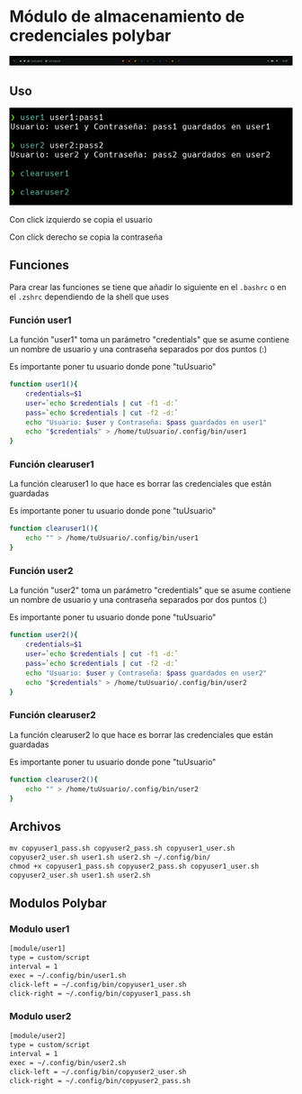 # Módulo de almacenamiento de credenciales polybar

![](images/polybar.png)

## Uso

![](images/example.png)

Con click izquierdo se copia el usuario

Con click derecho se copia la contraseña

## Funciones
Para crear las funciones se tiene que añadir lo siguiente en el `.bashrc` o en el `.zshrc` dependiendo de la shell que uses

### Función user1

La función "user1" toma un parámetro "credentials" que se asume contiene un nombre de usuario y una contraseña separados por dos puntos (:)

Es importante poner tu usuario donde pone "tuUsuario"

```bash
function user1(){
    credentials=$1
    user=`echo $credentials | cut -f1 -d:`
    pass=`echo $credentials | cut -f2 -d:`
    echo "Usuario: $user y Contraseña: $pass guardados en user1"
    echo "$credentials" > /home/tuUsuario/.config/bin/user1
}
```

### Función clearuser1

La función clearuser1 lo que hace es borrar las credenciales que están guardadas

Es importante poner tu usuario donde pone "tuUsuario"

```bash
function clearuser1(){
    echo "" > /home/tuUsuario/.config/bin/user1
}
```

### Función user2

La función "user2" toma un parámetro "credentials" que se asume contiene un nombre de usuario y una contraseña separados por dos puntos (:)

Es importante poner tu usuario donde pone "tuUsuario"

```bash
function user2(){
    credentials=$1
    user=`echo $credentials | cut -f1 -d:`
    pass=`echo $credentials | cut -f2 -d:`
    echo "Usuario: $user y Contraseña: $pass guardados en user2"
    echo "$credentials" > /home/tuUsuario/.config/bin/user2
}
```

### Función clearuser2

La función clearuser2 lo que hace es borrar las credenciales que están guardadas

Es importante poner tu usuario donde pone "tuUsuario"

```bash
function clearuser2(){
    echo "" > /home/tuUsuario/.config/bin/user2
}
```

## Archivos

```
mv copyuser1_pass.sh copyuser2_pass.sh copyuser1_user.sh copyuser2_user.sh user1.sh user2.sh ~/.config/bin/
chmod +x copyuser1_pass.sh copyuser2_pass.sh copyuser1_user.sh copyuser2_user.sh user1.sh user2.sh
```

## Modulos Polybar

### Modulo user1

```
[module/user1]
type = custom/script
interval = 1
exec = ~/.config/bin/user1.sh
click-left = ~/.config/bin/copyuser1_user.sh
click-right = ~/.config/bin/copyuser1_pass.sh
```

### Modulo user2

```
[module/user2]
type = custom/script
interval = 1
exec = ~/.config/bin/user2.sh
click-left = ~/.config/bin/copyuser2_user.sh
click-right = ~/.config/bin/copyuser2_pass.sh
```
